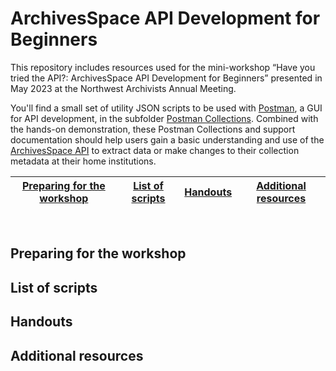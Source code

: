 # ArchivesSpace API Development for Beginners
This repository includes resources used for the mini-workshop “Have you tried the API?: ArchivesSpace API Development for Beginners” presented in May 2023 at the Northwest Archivists Annual Meeting.  

You'll find a small set of utility JSON scripts to be used with [Postman](https://www.postman.com/), a GUI for API development, in the subfolder [Postman Collections](Postman-Collections). Combined with the hands-on demonstration, these Postman Collections and support documentation should help users gain a basic understanding and use of the [ArchivesSpace API](https://archivesspace.github.io/archivesspace/api/) to extract data or make changes to their collection metadata at their home institutions.


|[Preparing for the workshop](#preparing-for-the-workshop)|[List of scripts](#list-of-scripts)|[Handouts](https://github.com/)|[Additional resources](#)
|---|---|---|---|
<br>

## Preparing for the workshop

## List of scripts 

## Handouts 

## Additional resources 
